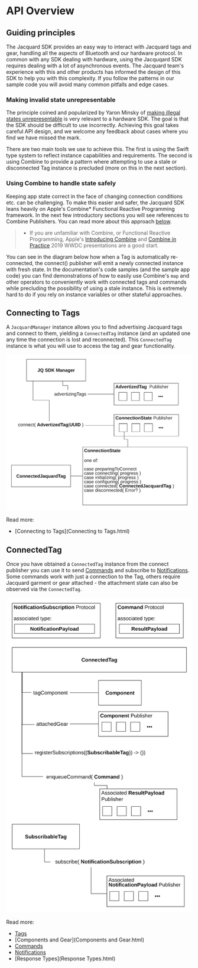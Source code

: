 # API Overview

## Guiding principles

The Jacquard SDK provides an easy way to interact with Jacquard tags
and gear, handling all the aspects of Bluetooth and our hardware
protocol. In common with any SDK dealing with hardware, using the
Jacquqard SDK requires dealing with a lot of asynchronous events. The
Jacquard team's experience with this and other products has informed
the design of this SDK to help you with this complexity. If you follow
the patterns in our sample code you will avoid many common pitfalls
and edge cases.


### Making invalid state unrepresentable

The principle coined and popularized by Yaron Minsky of [making
illegal states
unrepresentable](https://blog.janestreet.com/effective-ml-revisited/)
is very relevant to a hardware SDK. The goal is that the SDK should be
difficult to use incorrectly. Achieving this goal takes careful API
design, and we welcome any feedback about cases where you find we have
missed the mark.

There are two main tools we use to achieve this. The first is using
the Swift type system to reflect instance capabilities and
requirements. The second is using Combine to provide a pattern where
attempting to use a stale or disconnected Tag instance is precluded
(more on this in the next section).

### Using Combine to handle state safely

Keeping app state correct in the face of changing connection
conditions etc. can be challenging. To make this easier and safer, the
Jacquard SDK leans heavily on Apple's Combine* Functional Reactive
Programming framework. In the next few introductory sections you will
see references to Combine Publishers. You can read more about this
approach [below](#3-using-combine-to-handle-state-safely).

> * If you are unfamiliar with Combine, or Functional Reactive
>   Programming, Apple's [Introducing
>   Combine](https://developer.apple.com/videos/play/wwdc2019/722/)
>   and [Combine in
>   Practice](https://developer.apple.com/videos/play/wwdc2019/721)
>   2019 WWDC presentations are a good start.

You can see in the diagram below how when a Tag is automatically
re-connected, the connect() publisher will emit a newly connected
instance with fresh state. In the documentation's code samples (and
the sample app code) you can find demonstrations of how to easily use
Combine's `map` and other operators to conveniently work with
connected tags and commands while precluding the possibility of using
a stale instance. This is extremely hard to do if you rely on instance
variables or other stateful approaches.

## Connecting to Tags

A `JacquardManager` instance allows you to find advertising
Jacquard tags and connect to them, yielding a `ConnectedTag` instance
(and an updated one any time the connection is lost and
reconnected). This `ConnectedTag` instance is what you will use to
access the tag and gear functionality.

![Block diagram showing JacquardManager.connect()](assets/connect.png)

Read more:
* [Connecting to Tags](Connecting to Tags.html)

## ConnectedTag

Once you have obtained a `ConnectedTag` instance from the connect
publisher you can use it to send [Commands](Commands.html) and
subscribe to [Notifications](Notifications.html). Some commands work
with just a connection to the Tag, others require Jacquard garment or
gear attached - the attachment state can also be observed via the
`ConnectedTag`.

![Block diagram showing ConnectedTag](assets/connected.png)


Read more:
* [Tags](Tags.html)
* [Components and Gear](Components and Gear.html)
* [Commands](Commands.html)
* [Notifications](Notifications.html)
* [Response Types](Response Types.html)
